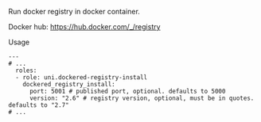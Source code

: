 Run docker registry in docker container.

Docker hub: https://hub.docker.com/_/registry

Usage
```
---
# ...
  roles:
  - role: uni.dockered-registry-install
    dockered_registry_install:
      port: 5001 # published port, optional. defaults to 5000
      version: "2.6" # registry version, optional, must be in quotes. defaults to "2.7"
# ...
```
